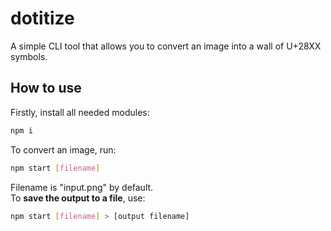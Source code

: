 # dotitize
A simple CLI tool that allows you to convert an image into a wall of U+28XX symbols.


## How to use
Firstly, install all needed modules:
```bash
npm i
```
To convert an image, run:
```bash
npm start [filename]
```
Filename is "input.png" by default.<br>
To **save the output to a file**, use:
```bash
npm start [filename] > [output filename]
```
